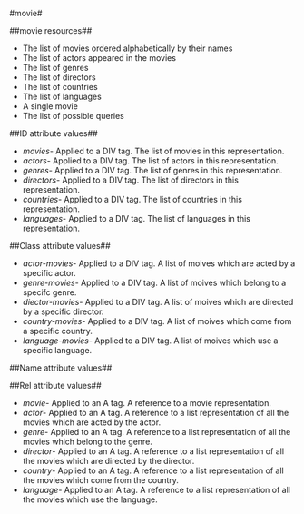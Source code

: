 #movie#

##movie resources##
- The list of movies ordered alphabetically by their names
- The list of actors appeared in the movies
- The list of genres
- The list of directors
- The list of countries
- The list of languages
- A single movie
- The list of possible queries

##ID attribute values##
- *movies*- Applied to a DIV tag. The list of movies in this representation.
- *actors*- Applied to a DIV tag. The list of actors in this representation.
- *genres*- Applied to a DIV tag. The list of genres in this representation.
- *directors*- Applied to a DIV tag. The list of directors in this representation.
- *countries*- Applied to a DIV tag. The list of countries in this representation.
- *languages*- Applied to a DIV tag. The list of languages in this representation.

##Class attribute values##

- *actor-movies*- Applied to a DIV tag. A list of moives which are acted by a specific actor.
- *genre-movies*- Applied to a DIV tag. A list of moives which belong to a specifc genre.
- *diector-movies*- Applied to a DIV tag. A list of moives which are directed by a specific director.
- *country-movies*- Applied to a DIV tag. A list of moives which come from a specific country.
- *language-movies*- Applied to a DIV tag. A list of moives which use a specific language.


##Name attribute values##

##Rel attribute values##

- *movie*- Applied to an A tag. A reference to a movie representation.
- *actor*- Applied to an A tag. A reference to a list representation of all the movies which are acted by the actor.
- *genre*- Applied to an A tag. A reference to a list representation of all the movies which belong to the genre.
- *director*- Applied to an A tag. A reference to a list representation of all the movies which are directed by the director.
- *country*- Applied to an A tag. A reference to a list representation of all the movies which come from the country.
- *language*- Applied to an A tag. A reference to a list representation of all the movies which use the language.
